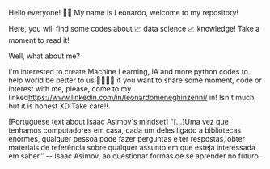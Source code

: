 Hello everyone! 👻👻
My name is Leonardo, welcome to my repository!

Here, you will find some codes about 📈 data science 📈 knowledge!
Take a moment to read it!

Well, what about me?

I'm interested to create Machine Learning, IA and more python codes to help world be better to us 🤖🤖🤖🤖
if you want to share some moment, code or interest with me, please, come to my linked<https://www.linkedin.com/in/leonardomeneghinzenni/> in!
Isn't much, but it is honest XD
Take care!!

[Portuguese text about Isaac Asimov's mindset]
“[…]Uma vez que tenhamos computadores em casa, cada um deles ligado a bibliotecas enormes, 
qualquer pessoa pode fazer perguntas e ter respostas, obter materiais de referência sobre qualquer assunto em que esteja interessada em saber.”
-- Isaac Asimov, ao questionar formas de se aprender no futuro.
